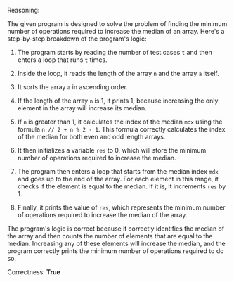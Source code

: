 Reasoning:

The given program is designed to solve the problem of finding the minimum number of operations required to increase the median of an array. Here's a step-by-step breakdown of the program's logic:

1. The program starts by reading the number of test cases `t` and then enters a loop that runs `t` times.

2. Inside the loop, it reads the length of the array `n` and the array `a` itself.

3. It sorts the array `a` in ascending order.

4. If the length of the array `n` is 1, it prints 1, because increasing the only element in the array will increase its median.

5. If `n` is greater than 1, it calculates the index of the median `mdx` using the formula `n // 2 + n % 2 - 1`. This formula correctly calculates the index of the median for both even and odd length arrays.

6. It then initializes a variable `res` to 0, which will store the minimum number of operations required to increase the median.

7. The program then enters a loop that starts from the median index `mdx` and goes up to the end of the array. For each element in this range, it checks if the element is equal to the median. If it is, it increments `res` by 1.

8. Finally, it prints the value of `res`, which represents the minimum number of operations required to increase the median of the array.

The program's logic is correct because it correctly identifies the median of the array and then counts the number of elements that are equal to the median. Increasing any of these elements will increase the median, and the program correctly prints the minimum number of operations required to do so.

Correctness: **True**